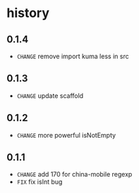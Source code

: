 # history


## 0.1.4

* `CHANGE` remove import kuma less in src

## 0.1.3

* `CHANGE` update scaffold

## 0.1.2

* `CHANGE` more powerful isNotEmpty

## 0.1.1

* `CHANGE` add 170 for china-mobile regexp
* `FIX` fix isInt bug